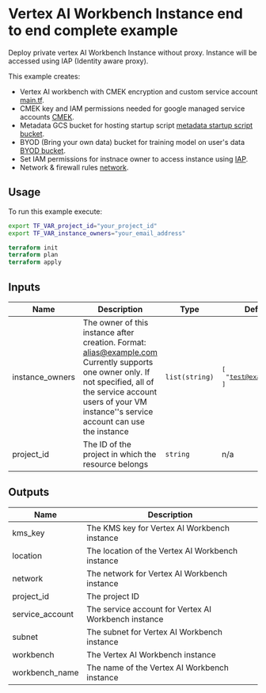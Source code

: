 # Vertex AI Workbench Instance end to end complete example
Deploy private vertex AI Workbench Instance without proxy. Instance will be accessed using IAP (Identity aware proxy).

This example creates:
- Vertex AI workbench with CMEK encryption and custom service account [main.tf](./main.tf).
- CMEK key and IAM permissions needed for google managed service accounts [CMEK](./kms.tf).
- Metadata GCS bucket for hosting startup script [metadata startup script bucket](./metadata_gcs.tf).
- BYOD (Bring your own data) bucket for training model on user's data [BYOD bucket](./byod_gcs.tf).
- Set IAM permissions for instnace owner to access instance using [IAP](./iap.tf).
- Network & firewall rules [network](./network.tf).


## Usage

To run this example execute:

```bash
export TF_VAR_project_id="your_project_id"
export TF_VAR_instance_owners="your_email_address"
```

```tf
terraform init
terraform plan
terraform apply
```
<!-- BEGINNING OF PRE-COMMIT-TERRAFORM DOCS HOOK -->
## Inputs

| Name | Description | Type | Default | Required |
|------|-------------|------|---------|:--------:|
| instance\_owners | The owner of this instance after creation. Format: alias@example.com Currently supports one owner only. If not specified, all of the service account users of your VM instance''s service account can use the instance | `list(string)` | <pre>[<br>  "test@example.com"<br>]</pre> | no |
| project\_id | The ID of the project in which the resource belongs | `string` | n/a | yes |

## Outputs

| Name | Description |
|------|-------------|
| kms\_key | The KMS key for Vertex AI Workbench instance |
| location | The location of the Vertex AI Workbench instance |
| network | The network for Vertex AI Workbench instance |
| project\_id | The project ID |
| service\_account | The service account for Vertex AI Workbench instance |
| subnet | The subnet for Vertex AI Workbench instance |
| workbench | The Vertex AI Workbench instance |
| workbench\_name | The name of the Vertex AI Workbench instance |

<!-- END OF PRE-COMMIT-TERRAFORM DOCS HOOK -->
